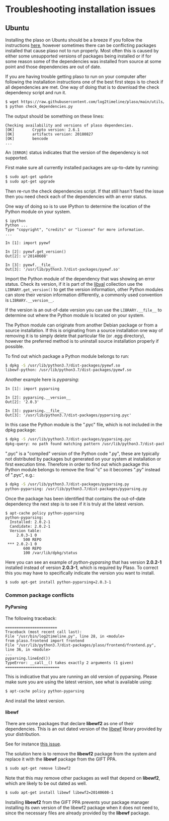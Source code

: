 # Troubleshooting installation issues

## Ubuntu

Installing the plaso on Ubuntu should be a breeze if you follow the
instructions [here](Ubuntu-Packaged-Release.md), however sometimes there can be
conflicting packages installed that cause plaso not to run properly. Most often
this is caused by either some unsupported versions of packages being installed
or if for some reason some of the dependencies was installed from source at
some point and those dependencies are out of date.

If you are having trouble getting plaso to run on your computer after following
the installation instructions one of the best first steps is to check if all
dependencies are met. One way of doing that is to download the check dependency
script and run it.

```bash
$ wget https://raw.githubusercontent.com/log2timeline/plaso/main/utils/check_dependencies.py
$ python check_dependencies.py
```

The output should be something on these lines:

```
Checking availability and versions of plaso dependencies.
[OK]		Crypto version: 2.6.1
[OK]		artifacts version: 20180827
[OK]		bencode
...
```

An `[ERROR]` status indicates that the version of the dependency is not
supported.

First make sure all currently installed packages are up-to-date by running:

```bash
$ sudo apt-get update
$ sudo apt-get upgrade
```

Then re-run the check dependencies script. If that still hasn't fixed the issue
then you need check each of the dependencies with an error status.

One way of doing so is to use IPython to determine the location of the Python
module on your system.

```
$ ipython
Python ...
Type "copyright", "credits" or "license" for more information.
...

In [1]: import pyewf

In [2]: pyewf.get_version()
Out[2]: u'20140608'

In [3]: pyewf.__file__
Out[3]: '/usr/lib/python3.7/dist-packages/pyewf.so'
```

Import the Python module of the dependency that was showing an error status.
Check its version, if it is part of the [libyal](https://github.com/libyal)
collection use the ``LIBRARY.get_version()`` to get the version information,
other Python modules can store their version information differently, a
commonly used convention is ``LIBRARY.__version__``.

If the version is an out-of-date version you can use the ``LIBRARY.__file__``
to determine out where the Python module is located on your system.

The Python module can originate from another Debian package or from a source
installation. If this is originating from a source installation one way of
removing it is to simply delete that particular file (or .egg directory),
however the preferred method is to uninstall source installation properly if
possible.

To find out which package a Python module belongs to run:

```bash
$ dpkg -S /usr/lib/python3.7/dist-packages/pyewf.so
libewf-python: /usr/lib/python3.7/dist-packages/pyewf.so
```

Another example here is *pyparsing*:

```
In [1]: import pyparsing

In [2]: pyparsing.__version__
Out[2]: '2.0.3'

In [3]: pyparsing.__file__
Out[3]: '/usr/lib/python3.7/dist-packages/pyparsing.pyc'

```

In this case the Python module is the ".pyc" file, which is not included in the
dpkg package:

```bash
$ dpkg -S /usr/lib/python3.7/dist-packages/pyparsing.pyc
dpkg-query: no path found matching pattern /usr/lib/python3.7/dist-packages/pyparsing.pyc
```

".pyc" is a "compiled" version of the Python code ".py", these are typically
not distributed by packages but generated on your system at installation or
first execution time. Therefore in order to find out which package this Python
module belongs to remove the final "c" so it becomes ".py" instead of ".pyc",
e.g.:

```bash
$ dpkg -S /usr/lib/python3.7/dist-packages/pyparsing.py
python-pyparsing: /usr/lib/python3.7/dist-packages/pyparsing.py
```

Once the package has been identified that contains the out-of-date dependency
the next step is to see if it is truly at the latest version.

```
$ apt-cache policy python-pyparsing
python-pyparsing:
  Installed: 2.0.2-1
  Candidate: 2.0.2-1
  Version table:
     2.0.3-1 0
        500 REPO
 *** 2.0.2-1 0
        600 REPO
        100 /var/lib/dpkg/status
```

Here you can see an example of *python-pyparsing* that has version **2.0.2-1**
installed instead of version **2.0.3-1**, which is required by Plaso. To
correct this you may have to specifically indicate the version you want to
install.

```bash
$ sudo apt-get install python-pyparsing=2.0.3-1
```

### Common package conflicts

#### PyParsing

The following traceback:

```
=======================
Traceback (most recent call last):
File "/usr/bin/log2timeline.py", line 28, in <module>
from plaso.frontend import frontend
File "/usr/lib/python3.7/dist-packages/plaso/frontend/frontend.py", line 36, in <module>
...
pyparsing.lineEnd())
TypeError: __call__() takes exactly 2 arguments (1 given)
========================
```

This is indicative that you are running an old version of pyparsing. Please
make sure you are using the latest version, see what is available using:

```bash
$ apt-cache policy python-pyparsing
```

And install the latest version.

#### libewf

There are some packages that declare **libewf2** as one of their dependencies.
This is an out dated version of the [libewf](https://github.com/libyal/libewf)
library provided by your distribution.

See for instance [this issue](https://github.com/log2timeline/plaso/issues/301).

The solution here is to remove the **libewf2** package from the system and
replace it with the **libewf**  package from the GIFT PPA.

```bash
$ sudo apt-get remove libewf2
```

Note that this may remove other packages as well that depend on **libewf2**,
which are likely to be out dated as well.

```bash
$ sudo apt-get install libewf libewf2=20140608-1
```

Installing **libewf2** from the GIFT PPA prevents your package manager
installing its own version of the libewf2 package when it does not need to,
since the necessary files are already provided by the **libewf** package.
